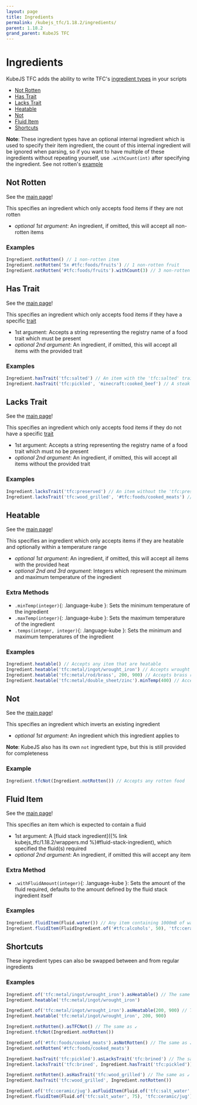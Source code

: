 ```yaml
---
layout: page
title: Ingredients
permalink: /kubejs_tfc/1.18.2/ingredients/
parent: 1.18.2
grand_parent: KubeJS TFC
---
```


# Ingredients

KubeJS TFC adds the ability to write TFC's [ingredient types](https://terrafirmacraft.github.io/Documentation/1.18.x/data/ingredients/) in your scripts

- [Not Rotten](#not-rotten)
- [Has Trait](#has-trait)
- [Lacks Trait](#lacks-trait)
- [Heatable](#heatable)
- [Not](#not)
- [Fluid Item](#fluid-item)
- [Shortcuts](#shortcuts)

**Note**: These ingredient types have an optional internal ingredient which is used to specify their item ingredient, the count of this internal ingredient will be ignored when parsing, so if you want to have multiple of these ingredients without repeating yourself, use `.withCount(int)` after specifying the ingredient. See not rotten's [example](<#examples>)

## Not Rotten

See the [main page](https://terrafirmacraft.github.io/Documentation/1.18.x/data/ingredients/#not-rotten)!

This specifies an ingredient which only accepts food items if they are not rotten

- *optional 1st argument*: An ingredient, if omitted, this will accept all non-rotten items

### Examples

```js
Ingredient.notRotten() // 1 non-rotten item
Ingredient.notRotten('5x #tfc:foods/fruits') // 1 non-rotten fruit
Ingredient.notRotten('#tfc:foods/fruits').withCount(3) // 3 non-rotten fruits
```

## Has Trait

See the [main page](https://terrafirmacraft.github.io/Documentation/1.18.x/data/ingredients/#has-trait)!

This specifies an ingredient which only accepts food items if they have a specific [trait](https://terrafirmacraft.github.io/Documentation/1.18.x/data/common-types/#food-traits)

- 1st argument: Accepts a string representing the registry name of a food trait which must be present
- *optional 2nd argument*: An ingredient, if omitted, this will accept all items with the provided trait

### Examples

```js
Ingredient.hasTrait('tfc:salted') // An item with the 'tfc:salted' trait
Ingredient.hasTrait('tfc:pickled', 'minecraft:cooked_beef') // A steak with the 'tfc:pickled' trait
```

## Lacks Trait

See the [main page](https://terrafirmacraft.github.io/Documentation/1.18.x/data/ingredients/#lacks-trait)!

This specifies an ingredient which only accepts food items if they do not have a specific [trait](https://terrafirmacraft.github.io/Documentation/1.18.x/data/common-types/#food-traits)

- 1st argument: Accepts a string representing the registry name of a food trait which must no be present
- *optional 2nd argument*: An ingredient, if omitted, this will accept all items without the provided trait

### Examples

```js
Ingredient.lacksTrait('tfc:preserved') // An item without the 'tfc:preserved' trait
Ingredient.lacksTrait('tfc:wood_grilled', '#tfc:foods/cooked_meats') // A cooked meat without the 'tfc:wood_grilled' trait
```

## Heatable

See the [main page](https://terrafirmacraft.github.io/Documentation/1.18.x/data/ingredients/#heatable)!

This specifies an ingredient which only accepts items if they are heatable and optionally within a temperature range

- *optional 1st argument*: An ingredient, if omitted, this will accept all items with the provided heat
- *optional 2nd and 3rd argument*: Integers which represent the minimum and maximum temperature of the ingredient

### Extra Methods

- `.minTemp(integer)`{: .language-kube }: Sets the minimum temperature of the ingredient
- `.maxTemp(integer)`{: .language-kube }: Sets the maximum temperature of the ingredient
- `.temps(integer, integer)`{: .language-kube }: Sets the minimum and maximum temperatures of the ingredient

### Examples

```js
Ingredient.heatable() // Accepts any item that are heatable
Ingredient.heatable('tfc:metal/ingot/wrought_iron') // Accepts wrought iron ingots
Ingredient.heatable('tfc:metal/rod/brass', 200, 900) // Accepts brass rods between 200 and 900 degrees Celsius
Ingredient.heatable('tfc:metal/double_sheet/zinc').minTemp(400) // Accepts zinc double sheets above 400 degrees Celsius
```

## Not

See the [main page](https://terrafirmacraft.github.io/Documentation/1.18.x/data/ingredients/#not)!

This specifies an ingredient which inverts an existing ingredient

- *optional 1st argument*: An ingredient which this ingredient applies to

**Note**: KubeJS also has its own `not` ingredient type, but this is still provided for completeness

### Example

```js
Ingredient.tfcNot(Ingredient.notRotten()) // Accepts any rotten food
```

## Fluid Item

See the [main page](https://terrafirmacraft.github.io/Documentation/1.18.x/data/ingredients/#fluid-item)!

This specifies an item which is expected to contain a fluid

- 1st argument: A [fluid stack ingredient]({% link kubejs_tfc/1.18.2/wrappers.md %}#fluid-stack-ingredient), which specified the fluid(s) required
- *optional 2nd argument*: An ingredient, if omitted this will accept any item

### Extra Method

- `.withFluidAmount(integer)`{: .language-kube }: Sets the amount of the fluid required, defaults to the amount defined by the fluid stack ingredient itself

### Examples

```js
Ingredient.fluidItem(Fluid.water()) // Any item containing 1000mB of water
Ingredient.fluidItem(FluidIngredient.of('#tfc:alcohols', 50), 'tfc:ceramic/jug') // A jug containing 50mB of an alcohol
```

## Shortcuts

These ingredient types can also be swapped between and from regular ingredients

### Examples

```js
Ingredient.of('tfc:metal/ingot/wrought_iron').asHeatable() // The same as ↙
Ingredient.heatable('tfc:metal/ingot/wrought_iron')

Ingredient.of('tfc:metal/ingot/wrought_iron').asHeatable(200, 900) // The same as ↙
Ingredient.heatable('tfc:metal/ingot/wrought_iron', 200, 900)

Ingredient.notRotten().asTFCNot() // The same as ↙
Ingredient.tfcNot(Ingredient.notRotten())

Ingredient.of('#tfc:foods/cooked_meats').asNotRotten() // The same as ↙
Ingredient.notRotten('#tfc:foods/cooked_meats')

Ingredient.hasTrait('tfc:pickled').asLacksTrait('tfc:brined') // The same as ↙
Ingredient.lacksTrait('tfc:brined', Ingredient.hasTrait('tfc:pickled'))

Ingredient.notRotten().asHasTrait('tfc:wood_grilled') // The same as ↙
Ingredient.hasTrait('tfc:wood_grilled', Ingredient.notRotten())

Ingredient.of('tfc:ceramic/jug').asFluidItem(Fluid.of('tfc:salt_water', 75)) // The same as ↙
Ingredient.fluidItem(Fluid.of('tfc:salt_water', 75), 'tfc:ceramic/jug')
```
